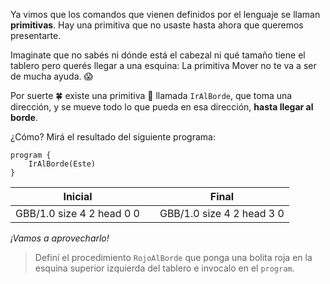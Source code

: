 Ya vimos que los comandos que vienen definidos por el lenguaje se llaman **primitivas**. Hay una primitiva que no usaste hasta ahora que queremos presentarte.

Imaginate que no sabés ni dónde está el cabezal ni qué tamaño tiene el tablero pero querés llegar a una esquina: La primitiva Mover no te va a ser de mucha ayuda. :scream:

Por suerte :four_leaf_clover: existe una primitiva :gift: llamada `IrAlBorde`, que toma una dirección, y se mueve todo lo que pueda en esa dirección, **hasta llegar al borde**.

¿Cómo? Mirá el resultado del siguiente programa:

``` gobstones
program {
	IrAlBorde(Este)
}
```

<table class= "table" style="width:100%">
  <thead>
  <tr>
    <th style="text-align: center">Inicial</th>
    <th style="text-align: center"></th> 
    <th style="text-align: center">Final</th>
  </tr>
  </thead>
  <tbody>
  <tr>
    <td style="text-align: center">  
      <gs-board>   
       GBB/1.0
       size 4 2
       head 0 0
      </gs-board>
    </td>
    <td style="text-align: center"><i class="fa fa-arrow-right"></i></td> 
    <td style="text-align: center">
      <gs-board>   
        GBB/1.0
        size 4 2
        head 3 0
      </gs-board>
    </td>
  </tr>
  <tbody>
</table>

_¡Vamos a aprovecharlo!_

> Definí el procedimiento `RojoAlBorde` que ponga una bolita roja en la esquina superior izquierda del tablero e invocalo en el `program`.